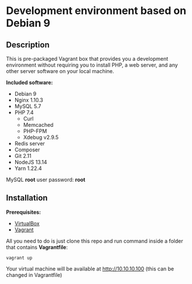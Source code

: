 # Development environment based on Debian 9

## Description
This is pre-packaged Vagrant box that provides you a development environment without requiring you to install PHP, a web server, and any other server software on your local machine. 

**Included software:**

- Debian 9
- Nginx 1.10.3
- MySQL 5.7
- PHP 7.4
  - Curl
  - Memcached
  - PHP-FPM
  - Xdebug v2.9.5
- Redis server
- Composer
- Git 2.11
- NodeJS 13.14
- Yarn 1.22.4

MySQL **root** user password: **root**

## Installation

**Prerequisites:**
- [VirtualBox](https://www.virtualbox.org)
- [Vagrant](https://www.vagrantup.com)


All you need to do is just clone this repo and run command inside a folder that contains **Vagrantfile**:

`vagrant up`

Your virtual machine will be available at http://10.10.10.100 (this can be changed in Vagrantfile)
